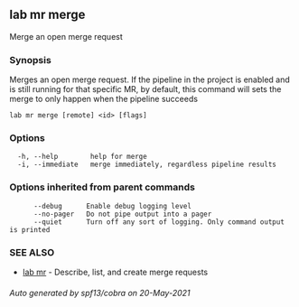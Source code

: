 ## lab mr merge

Merge an open merge request

### Synopsis

Merges an open merge request. If the pipeline in the project is
enabled and is still running for that specific MR, by default,
this command will sets the merge to only happen when the pipeline
succeeds

```
lab mr merge [remote] <id> [flags]
```

### Options

```
  -h, --help        help for merge
  -i, --immediate   merge immediately, regardless pipeline results
```

### Options inherited from parent commands

```
      --debug      Enable debug logging level
      --no-pager   Do not pipe output into a pager
      --quiet      Turn off any sort of logging. Only command output is printed
```

### SEE ALSO

* [lab mr](lab_mr.md)	 - Describe, list, and create merge requests

###### Auto generated by spf13/cobra on 20-May-2021
